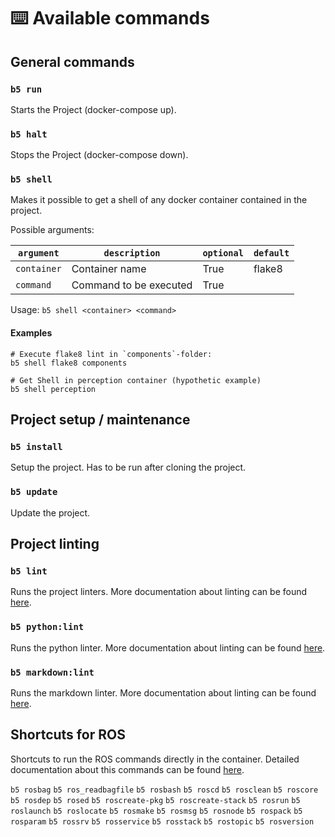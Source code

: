 # ⌨️ Available commands

## General commands

### `b5 run`

Starts the Project (docker-compose up).

### `b5 halt`

Stops the Project (docker-compose down).

### `b5 shell`

Makes it possible to get a shell of any docker container contained in the project.

Possible arguments:

| `argument`  | `description`          | `optional` | `default` |
|-------------|------------------------|------------|-----------|
| `container` | Container name         | True       | flake8    |
| `command`   | Command to be executed | True       |           |

Usage: `b5 shell <container> <command>`

#### Examples

```shell
# Execute flake8 lint in `components`-folder:
b5 shell flake8 components

# Get Shell in perception container (hypothetic example)
b5 shell perception
```

## Project setup / maintenance

### `b5 install`

Setup the project. Has to be run after cloning the project.

### `b5 update`

Update the project.

## Project linting

### `b5 lint`

Runs the project linters. More documentation about linting can be found [here](../02_development/02_linting.md).

### `b5 python:lint`

Runs the python linter. More documentation about linting can be found [here](../02_development/02_linting.md).

### `b5 markdown:lint`

Runs the markdown linter. More documentation about linting can be found [here](../02_development/02_linting.md).

## Shortcuts for ROS
Shortcuts to run the ROS commands directly in the container. Detailed documentation 
about this commands can be found [here](http://wiki.ros.org/ROS/CommandLineTools#Common_user_tools).

`b5 rosbag`
`b5 ros_readbagfile`
`b5 rosbash`
`b5 roscd`
`b5 rosclean`
`b5 roscore`
`b5 rosdep`
`b5 rosed`
`b5 roscreate-pkg`
`b5 roscreate-stack`
`b5 rosrun`
`b5 roslaunch`
`b5 roslocate`
`b5 rosmake`
`b5 rosmsg`
`b5 rosnode`
`b5 rospack`
`b5 rosparam`
`b5 rossrv`
`b5 rosservice`
`b5 rosstack`
`b5 rostopic`
`b5 rosversion`
